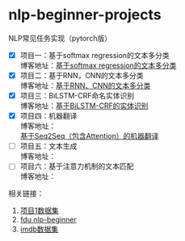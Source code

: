 # nlp-beginner-projects
NLP常见任务实现（pytorch版）

- [x] 项目一：基于softmax regression的文本多分类<br>
博客地址：[基于softmax regression的文本多分类](https://blog.csdn.net/philpanic9/article/details/106606415)
- [x] 项目二：基于RNN，CNN的文本多分类<br>
博客地址：[基于RNN、CNN的文本多分类](https://blog.csdn.net/philpanic9/article/details/106728786)<br>
- [x] 项目三：BiLSTM-CRF命名实体识别<br>
博客地址：[基于BiLSTM-CRF的实体识别](https://blog.csdn.net/philpanic9/article/details/106742297)<br>
- [x] 项目四：机器翻译<br>
博客地址：<br>[基于Seq2Seq（包含Attention）的机器翻译](https://blog.csdn.net/philpanic9/article/details/106806350)<br>
- [ ] 项目五：文本生成<br>
博客地址：<br>
- [ ] 项目六：基于注意力机制的文本匹配<br>
博客地址：<br>

相关链接：

 1. [项目1数据集](https://www.kaggle.com/c/sentiment-analysis-on-movie-reviews)
 2. [fdu nlp-beginner](https://github.com/FudanNLP/nlp-beginner)
 4. [imdb数据集](https://www.kaggle.com/c/word2vec-nlp-tutorial)




